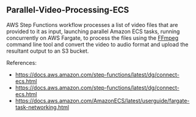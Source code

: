 
## Parallel-Video-Processing-ECS

AWS Step Functions workflow processes a list of video files that are provided to it as input, launching parallel Amazon ECS tasks, running concurrently on AWS Fargate, to process the files using the [FFmpeg](https://www.ffmpeg.org/) command line tool and convert the video to audio format and upload the resultant output to an S3 bucket.

References:
- https://docs.aws.amazon.com/step-functions/latest/dg/connect-ecs.html
- https://docs.aws.amazon.com/step-functions/latest/dg/connect-ecs.html
- https://docs.aws.amazon.com/AmazonECS/latest/userguide/fargate-task-networking.html